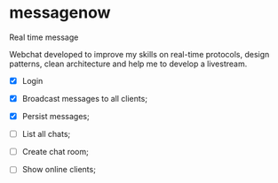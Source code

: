 # messagenow
Real time message

Webchat developed to improve my skills on real-time protocols, design patterns, clean architecture and help me to develop a livestream.

- [x] Login
- [x] Broadcast messages to all clients;
- [x] Persist messages;
- [ ] List all chats;
- [ ] Create chat room;
- [ ] Show online clients;

